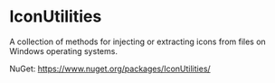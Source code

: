 # IconUtilities
A collection of methods for injecting or extracting icons from files on Windows operating systems.

NuGet: https://www.nuget.org/packages/IconUtilities/
